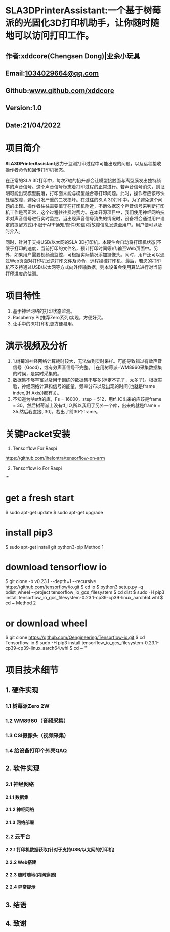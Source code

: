 # SLA3DPrinterAssistant:一个基于树莓派的光固化3D打印机助手，让你随时随地可以访问打印工作。
## 作者:xddcore(Chengsen Dong)|业余小玩具
## Email:1034029664@qq.com
## Github:www.github.com/xddcore
## Version:1.0
## Date:21/04/2022

# 项目简介
**SLA3DPrinterAssistant**致力于监测打印过程中可能出现的问题，以及远程接收操作者命令和回传打印机状态。

在正常的SLA 3D打印中，每次Z轴的抬升都会让模型接触面与离型膜发出独特频率的声音信号。这个声音信号标志着打印过程的正常进行。若声音信号消失，则证明可能出现模型脱落，打印面未能与模型融合等打印问题。此时，操作者应该尽快处理故障，避免引发严重的二次损坏。在过往的SLA 3D打印中，为了避免这个问题的出现。操作者往往需要值守在打印机附近，不断依据这个声音信号来判断打印机工作是否正常，这个过程往往费时费力。在本开源项目中，我们使用神经网络技术对声音信号进行实时监控。当出现声音信号消失的情况时，设备将会通过用户设定的提醒方式(不限于APP通知/邮件/短信)将故障信息发送至用户。用户便可以及时介入。

同时，针对于支持USB/以太网的SLA 3D打印机。本硬件会自动将打印机状态(不限于打印的速度，当前打印的文件名，预计打印时间等)传输至Web页面中。另外，如果用户需要视频流监控，可根据实际情况添加摄像头。同时，用户还可以通过Web页面对打印机发送打印文件及命令，远程操控打印机。最后，若您的打印机不支持通过USB/以太网等方式向外传输数据，则本设备会使用算法进行对当前打印进度的估测。

# 项目特性
1. 基于神经网络的打印状态监测。
2. Raspberry Pi(推荐Zero系列)实现，方便好买。
3. 让手中的3D打印机更方便易用。

# 演示视频及分析
1. 1.树莓派神经网络计算耗时较大，无法做到实时采样。可能导致错过有效声音信号（Good），或有效声音信号不完整。 |在用树莓派+WM8960采集数据集的时候，是实时采集的。
2. 数据集不够丰富以及用于训练的数据集不够多(标定不完了，太多了)。根据实验，神经网络计算和信号的能量，频率分布以及出现的时间(也就是frame index,(H Axis))都有关。
3. 不知道为啥stft的库，Fs = 16000，step = 512，用tf_IO出来的应该是frame = 30。然后树莓派上没有tf_IO,所以我用了另外一个库，出来的就是frame = 35.然后我直接[:30]，裁出了前30个frame。

# 关键Packet安装

1. Tensorflow For Raspi

https://github.com/lhelontra/tensorflow-on-arm

2. Tensorflow io For Raspi

'''
# get a fresh start
$ sudo apt-get update
$ sudo apt-get upgrade
# install pip3
$ sudo apt-get install git python3-pip
Method 1
# download tensorflow io
$ git clone -b v0.23.1 --depth=1 --recursive https://github.com/tensorflow/io.git
$ cd io
$ python3 setup.py -q bdist_wheel --project tensorflow_io_gcs_filesystem
$ cd dist
$ sudo -H pip3 install tensorflow_io_gcs_filesystem-0.23.1-cp39-cp39-linux_aarch64.whl
$ cd ~
Method 2
# or download wheel
$ git clone https://github.com/Qengineering/Tensorflow-io.git
$ cd Tensorflow-io
$ sudo -H pip3 install tensorflow_io_gcs_filesystem-0.23.1-cp39-cp39-linux_aarch64.whl
$ cd ~
'''

# 项目技术细节

## 1. 硬件实现

### 1.1 树莓派Zero 2W

### 1.2 WM8960（音频采集）

### 1.3 CSI摄像头（视频采集）

### 1.4 给设备打印个外壳QAQ

## 2. 软件实现

### 2.1 神经网络

#### 2.1.1 数据集

#### 2.1.2 神经网络

#### 2.1.3 网络部署

### 2.2 云平台

#### 2.2.1 打印机数据获取(针对于支持USB/以太网的打印机)

#### 2.2.2 Web搭建

#### 2.2.3 随时随地(内网穿透)

#### 2.2.4 异常提示

## 3. 结语

## 4. 致谢




